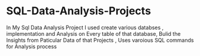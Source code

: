 # SQL-Data-Analysis-Projects
In My Sql Data Analysis Project I used create various databses , implementation and Analysis on Every table of that database, Bulid the Insights from Paticular Data of that Projects , Uses varoious SQL commands for Analysis process  
